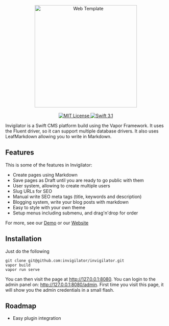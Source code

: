 <p align="center">
    <img src="https://invigilator.io/wp-content/uploads/2016/12/invigilator.png" width="320" alt="Web Template">
    <br>
    <br>
    <a href="LICENSE">
        <img src="http://img.shields.io/badge/license-MIT-brightgreen.svg" alt="MIT License">
    </a>
    <a href="https://swift.org">
        <img src="http://img.shields.io/badge/swift-3.1-brightgreen.svg" alt="Swift 3.1">
    </a>
</p>

Invigilator is a Swift CMS platform build using the Vapor Framework. It uses the Fluent driver, so it can support multiple database drivers. It also uses LeafMarkdown allowing you to write in Markdown.

## Features

This is some of the features in Invigilator:

- Create pages using Markdown
- Save pages as Draft until you are ready to go public with them
- User system, allowing to create multiple users
- Slug URLs for SEO
- Manual write SEO meta tags (title, keywords and description)
- Blogging system, write your blog posts with markdown
- Easy to style with your own theme
- Setup menus including submenu, and drag'n'drop for order

For more, see our [Demo](https://demo.invigilator.io) or our [Website](https://invigilator.io)

## Installation

Just do the following
```
git clone git@github.com:invigilator/invigilator.git
vapor build
vapor run serve
```

You can then visit the page at http://127.0.0.1:8080. You can login to the admin panel on: http://127.0.0.1:8080/admin. First time you visit this page, it will show you the admin credentials in a small flash.

## Roadmap

- Easy plugin integration
